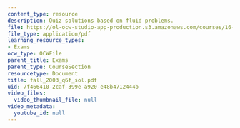 ```yaml
---
content_type: resource
description: Quiz solutions based on fluid problems.
file: https://ol-ocw-studio-app-production.s3.amazonaws.com/courses/16-01-unified-engineering-i-ii-iii-iv-fall-2005-spring-2006/7f4664102caf399ea920e48b4712444b_fall_2003_q6f_sol.pdf
file_type: application/pdf
learning_resource_types:
- Exams
ocw_type: OCWFile
parent_title: Exams
parent_type: CourseSection
resourcetype: Document
title: fall_2003_q6f_sol.pdf
uid: 7f466410-2caf-399e-a920-e48b4712444b
video_files:
  video_thumbnail_file: null
video_metadata:
  youtube_id: null
---
```

